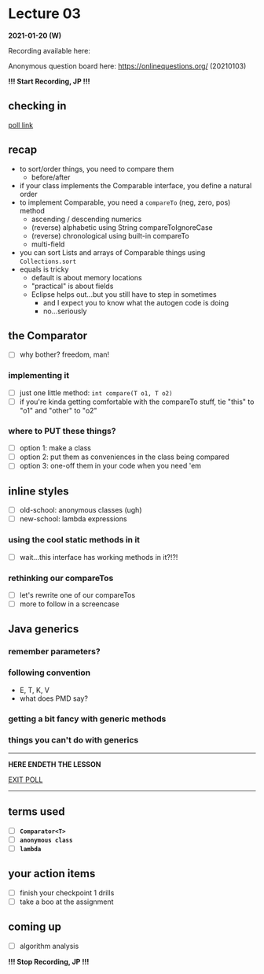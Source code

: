 # Lecture 03

**2021-01-20 (W)**

Recording available here: 

Anonymous question board here: https://onlinequestions.org/ (20210103)


**!!! Start Recording, JP !!!**


## checking in

[poll link](https://directpoll.com/r?XDbzPBd3ixYqg8hPSCpAcdV3VibwOj81h7YzQxP)

## recap

- to sort/order things, you need to compare them
  - before/after
- if your class implements the Comparable interface, you define a natural order
- to implement Comparable, you need a `compareTo` (neg, zero, pos) method
  - ascending / descending numerics
  - (reverse) alphabetic using String compareToIgnoreCase
  - (reverse) chronological using built-in compareTo
  - multi-field 
- you can sort Lists and arrays of Comparable things using `Collections.sort`
- equals is tricky
  - default is about memory locations
  - "practical" is about fields
  - Eclipse helps out...but you still have to step in sometimes
    - and I expect you to know what the autogen code is doing
    - no...seriously



## the Comparator

- [ ] why bother? freedom, man!

### implementing it

- [ ] just one little method: `int compare(T o1, T o2)`
- [ ] if you're kinda getting comfortable with the compareTo stuff, tie "this" to "o1" and "other" to "o2"

### where to PUT these things?

- [ ] option 1: make a class
- [ ] option 2: put them as conveniences in the class being compared
- [ ] option 3: one-off them in your code when you need 'em

## inline styles

- [ ] old-school: anonymous classes (ugh)
- [ ] new-school: lambda expressions

### using the cool static methods in it

- [ ] wait...this interface has working methods in it?!?!

### rethinking our compareTos

- [ ] let's rewrite one of our compareTos
- [ ] more to follow in a screencase

## Java generics

### remember parameters?

### following convention

- E, T, K, V
- what does PMD say?

### getting a bit fancy with generic methods

### things you can't do with generics

---

**HERE ENDETH THE LESSON**

[EXIT POLL](https://directpoll.com/r?XDbzPBd3ixYqg8xo3HpVHmgqwI2hDOwSFhLYxdxe)

---

## terms used

- [ ] **`Comparator<T>`**
- [ ] **`anonymous class`**
- [ ] **`lambda`**

## your action items

- [ ] finish your checkpoint 1 drills
- [ ] take a boo at the assignment

## coming up

- [ ] algorithm analysis

**!!! Stop Recording, JP !!!**